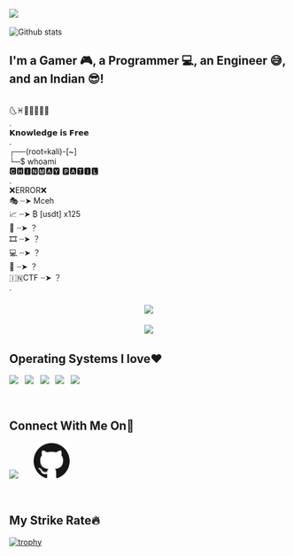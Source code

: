 ![](https://komarev.com/ghpvc/?username=chinmay-official&label=PROFILE+VIEWS)

![Github stats](https://github-readme-stats.vercel.app/api?username=chinmay-official)

## I'm a Gamer 🎮, a Programmer 💻, an Engineer 😅, and an Indian 😎!

</br>
🌜♓🎐🎵🎵⛎🔵</br>
.</br>
𝗞𝗻𝗼𝘄𝗹𝗲𝗱𝗴𝗲 𝗶𝘀 𝗙𝗿𝗲𝗲</br>
.</br>
┌──(root💀kali)-[~]</br>
└─$ whoami</br>
🅲🅷🅸🅽🅼🅰🆈 🅿🅰🆃🅸🅻</br>
.</br>
❌ERROR❌</br>
🎭 ┈➤ Mceh  </br>
📈 ┈➤ ₿ [usdt]  x125 </br>
🐞 ┈➤ ？</br>
🎞️ ┈➤ ？</br>
💻 ┈➤ ？</br>
📸 ┈➤ ？</br>
🇮🇳CTF ┈➤ ？</br>
.
<h3 align="center"><img src="https://media.giphy.com/media/RbDKaczqWovIugyJmW/giphy.gif"/></h3><p align="center"><img src="https://media.giphy.com/media/11h471O9Q1baKY/giphy.gif"/></p>


## Operating Systems I love❤️️
<p><img src="https://securitygrind.com/wp-content/uploads/2018/07/kali-logo-322x251.png" width="85"> &nbsp <img src="https://linuxlia.com/wp-content/uploads/2021/04/imgbin-parrot-polygon-desktop-bird-computer-parrot-RB9rhqGWDsanH5YvGSRm7pyBV-removebg-preview-1.png" width="65" /> &nbsp <img src="https://cdn.worldvectorlogo.com/logos/tux.svg" width="65">  &nbsp <img src="https://upload.wikimedia.org/wikipedia/commons/thumb/5/5f/Windows_logo_-_2012.svg/2048px-Windows_logo_-_2012.svg.png" width="65" />  &nbsp <img src="https://krispitech.com/wp-content/uploads/2016/08/ANDROID.png" width="85" /> </p>
</br>

## Connect With Me On🔗
<p><a href="https://twitter.com/Chinmay_Patil_"><img src="http://assets.stickpng.com/images/580b57fcd9996e24bc43c53e.png" width="85" /></a> &nbsp <a href="https://www.instagram.com/chinmay_._patil/"><img class="alignnone" src="https://upload.wikimedia.org/wikipedia/commons/thumb/a/a5/Instagram_icon.png/2048px-Instagram_icon.png" alt="" width="65" /></a> &nbsp &nbsp<a href="https://github.com/chinmay-official"><img class="alignnone" src="https://raw.githubusercontent.com/github/explore/78df643247d429f6cc873026c0622819ad797942/topics/github/github.png" alt="" width="65"/></a>&nbsp &nbsp<a href="https://www.factsprime.com/"><img class="alignnone" src="https://www.freepnglogos.com/uploads/logo-website-png/logo-website-website-logo-png-transparent-background-background-15.png" alt="" width="75"/></a></p>
</br>

## My Strike Rate🔥
[![trophy](https://github-profile-trophy.vercel.app/?username=chinmay-official&row=1&column=8)](https://github.com/ryo-ma/github-profile-trophy)



